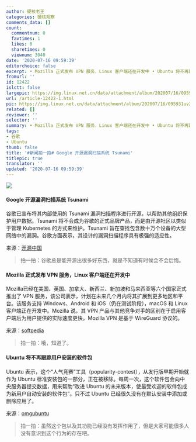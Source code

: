 ```yaml
---
author: 硬核老王
categories: 硬核观察
comments_data: []
count:
  commentnum: 0
  favtimes: 1
  likes: 0
  sharetimes: 0
  viewnum: 3040
date: '2020-07-16 09:59:39'
editorchoice: false
excerpt: • Mozilla 正式发布 VPN 服务，Linux 客户端还在开发中 • Ubuntu 将不再跟踪用户安装的软件包
fromurl: ''
id: 12422
islctt: false
largepic: https://img.linux.net.cn/data/attachment/album/202007/16/095931uv2mkmr55m3myz2k.jpg
url: /article-12422-1.html
pic: https://img.linux.net.cn/data/attachment/album/202007/16/095931uv2mkmr55m3myz2k.jpg.thumb.jpg
related: []
reviewer: ''
selector: ''
summary: • Mozilla 正式发布 VPN 服务，Linux 客户端还在开发中 • Ubuntu 将不再跟踪用户安装的软件包
tags:
- 谷歌
- Ubuntu
thumb: false
title: '#新闻拍一拍# Google 开源漏洞扫描系统 Tsunami'
titlepic: true
translator: ''
updated: '2020-07-16 09:59:39'
---
```


![](/data/attachment/album/202007/16/095931uv2mkmr55m3myz2k.jpg)


#### Google 开源漏洞扫描系统 Tsunami


谷歌已宣布将其内部使用的 Tsunami 漏洞扫描程序进行开源，以帮助其他组织保护用户数据。Tsunami 将不会成为谷歌的正式品牌产品，而是由开源社区以类似于管理 Kubernetes 的方式来维护。Tsunami 旨在查找包含数十万个设备的大型网络中的漏洞。谷歌方面表示，其设计的漏洞扫描程序具有极强的适应性。


来源：[开源中国](https://www.oschina.net/news/117224/google-open-sources-tsunami)



> 
> 拍一拍：谷歌总是能开源出很多好东西，就是不知道有时候会不会后悔。
> 
> 
> 


#### Mozilla 正式发布 VPN 服务，Linux 客户端还在开发中


Mozilla已经在美国、英国、加拿大、新西兰、新加坡和马来西亚等六个国家正式推出了 VPN 服务，该公司表示，计划在未来几个月内将其扩展到更多地区和平台。该服务支持 Windows、Android 和 iOS（仍在测试阶段），macOS 和 Linux 客户端正在开发中。Mozilla 说，其 VPN 产品与其他竞争对手的区别在于启用客户端后为用户提供的实际速度更快。Mozilla VPN 是基于 WireGuard 协议的。


来源：[softpedia](https://news.softpedia.com/news/mozilla-officially-launches-vpn-service-linux-version-coming-too-530542.shtml)



> 
> 拍一拍：哦，知道了。
> 
> 
> 


#### Ubuntu 将不再跟踪用户安装的软件包


Ubuntu 表示，这个“人气竞赛”工具（popularity-contest），从发行版早期开始就作为 Ubuntu 标准安装包的一部分，正在被移除。每周一次，这个软件包会向中央服务器提交数据，用来帮助“改进 Ubuntu 的未来版本，使最受欢迎的软件包成为新用户自动安装的软件包”。只不过 Ubuntu 已经很久没有在默认安装中添加或删除应用了。


来源：[omgubuntu](https://www.omgubuntu.co.uk/2020/07/ubuntu-popularity-contest-removed)



> 
> 拍一拍：虽然这个包以及其功能已经没有发挥作用了，但是大家可能很多人没有意识到这个行为的存在吧。
> 
> 
>